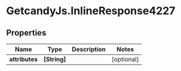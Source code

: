# GetcandyJs.InlineResponse4227

## Properties

Name | Type | Description | Notes
------------ | ------------- | ------------- | -------------
**attributes** | **[String]** |  | [optional] 


